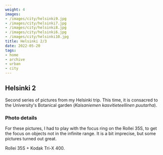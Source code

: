 ```yaml
---
weight: 4
images:
- /images/city/helsinki9.jpg
- /images/city/helsinki7.jpg
- /images/city/helsinki8.jpg
- /images/city/helsinki6.jpg
- /images/city/helsinki10.jpg
title: Helsinki 2/3
date: 2022-05-20
tags:
- home
- archive
- urban
- city
---
```


## Helsinki 2

Second series of pictures from my Helsinki trip. This time, it is consacred to the University's Botanical garden (*Kaisaniemen kasvitieteellinen puutarha*).

### Photo details

For these pictures, I had to play with the focus ring on the Rollei 35S, to get the focus on objects not in the infinite range. It is a bit imprecise, but some pictures turned out great.

Rollei 35S + Kodak Tri-X 400.